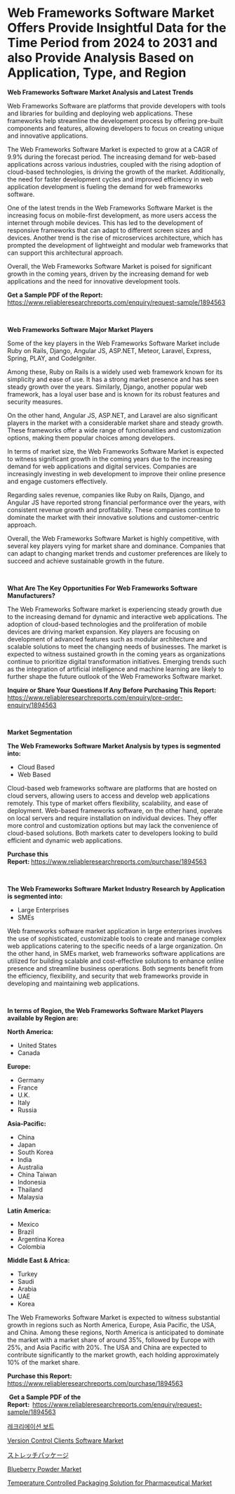 <p><h1>Web Frameworks Software Market Offers Provide Insightful Data for the Time Period from 2024 to 2031 and also Provide Analysis Based on Application, Type, and Region</h1></p><p><strong>Web Frameworks Software Market Analysis and Latest Trends</strong></p>
<p><p>Web Frameworks Software are platforms that provide developers with tools and libraries for building and deploying web applications. These frameworks help streamline the development process by offering pre-built components and features, allowing developers to focus on creating unique and innovative applications.</p><p>The Web Frameworks Software Market is expected to grow at a CAGR of 9.9% during the forecast period. The increasing demand for web-based applications across various industries, coupled with the rising adoption of cloud-based technologies, is driving the growth of the market. Additionally, the need for faster development cycles and improved efficiency in web application development is fueling the demand for web frameworks software.</p><p>One of the latest trends in the Web Frameworks Software Market is the increasing focus on mobile-first development, as more users access the internet through mobile devices. This has led to the development of responsive frameworks that can adapt to different screen sizes and devices. Another trend is the rise of microservices architecture, which has prompted the development of lightweight and modular web frameworks that can support this architectural approach.</p><p>Overall, the Web Frameworks Software Market is poised for significant growth in the coming years, driven by the increasing demand for web applications and the need for innovative development tools.</p></p>
<p><strong>Get a Sample PDF of the Report:&nbsp;</strong> <a href="https://www.reliableresearchreports.com/enquiry/request-sample/1894563">https://www.reliableresearchreports.com/enquiry/request-sample/1894563</a></p>
<p>&nbsp;</p>
<p><strong>Web Frameworks Software Major Market Players</strong></p>
<p><p>Some of the key players in the Web Frameworks Software Market include Ruby on Rails, Django, Angular JS, ASP.NET, Meteor, Laravel, Express, Spring, PLAY, and CodeIgniter. </p><p>Among these, Ruby on Rails is a widely used web framework known for its simplicity and ease of use. It has a strong market presence and has seen steady growth over the years. Similarly, Django, another popular web framework, has a loyal user base and is known for its robust features and security measures.</p><p>On the other hand, Angular JS, ASP.NET, and Laravel are also significant players in the market with a considerable market share and steady growth. These frameworks offer a wide range of functionalities and customization options, making them popular choices among developers.</p><p>In terms of market size, the Web Frameworks Software Market is expected to witness significant growth in the coming years due to the increasing demand for web applications and digital services. Companies are increasingly investing in web development to improve their online presence and engage customers effectively.</p><p>Regarding sales revenue, companies like Ruby on Rails, Django, and Angular JS have reported strong financial performance over the years, with consistent revenue growth and profitability. These companies continue to dominate the market with their innovative solutions and customer-centric approach.</p><p>Overall, the Web Frameworks Software Market is highly competitive, with several key players vying for market share and dominance. Companies that can adapt to changing market trends and customer preferences are likely to succeed and achieve sustainable growth in the future.</p></p>
<p>&nbsp;</p>
<p><strong>What Are The Key Opportunities For Web Frameworks Software Manufacturers?</strong></p>
<p><p>The Web Frameworks Software market is experiencing steady growth due to the increasing demand for dynamic and interactive web applications. The adoption of cloud-based technologies and the proliferation of mobile devices are driving market expansion. Key players are focusing on development of advanced features such as modular architecture and scalable solutions to meet the changing needs of businesses. The market is expected to witness sustained growth in the coming years as organizations continue to prioritize digital transformation initiatives. Emerging trends such as the integration of artificial intelligence and machine learning are likely to further shape the future outlook of the Web Frameworks Software market.</p></p>
<p><strong>Inquire or Share Your Questions If Any Before Purchasing This Report:</strong> <a href="https://www.reliableresearchreports.com/enquiry/pre-order-enquiry/1894563">https://www.reliableresearchreports.com/enquiry/pre-order-enquiry/1894563</a></p>
<p>&nbsp;</p>
<p><strong>Market Segmentation</strong></p>
<p><strong>The Web Frameworks Software Market Analysis by types is segmented into:</strong></p>
<p><ul><li>Cloud Based</li><li>Web Based</li></ul></p>
<p><p>Cloud-based web frameworks software are platforms that are hosted on cloud servers, allowing users to access and develop web applications remotely. This type of market offers flexibility, scalability, and ease of deployment. Web-based frameworks software, on the other hand, operate on local servers and require installation on individual devices. They offer more control and customization options but may lack the convenience of cloud-based solutions. Both markets cater to developers looking to build efficient and dynamic web applications.</p></p>
<p><strong>Purchase this Report:&nbsp;</strong><a href="https://www.reliableresearchreports.com/purchase/1894563">https://www.reliableresearchreports.com/purchase/1894563</a></p>
<p>&nbsp;</p>
<p><strong>The Web Frameworks Software Market Industry Research by Application is segmented into:</strong></p>
<p><ul><li>Large Enterprises</li><li>SMEs</li></ul></p>
<p><p>Web frameworks software market application in large enterprises involves the use of sophisticated, customizable tools to create and manage complex web applications catering to the specific needs of a large organization. On the other hand, in SMEs market, web frameworks software applications are utilized for building scalable and cost-effective solutions to enhance online presence and streamline business operations. Both segments benefit from the efficiency, flexibility, and security that web frameworks provide in developing and maintaining web applications.</p></p>
<p>&nbsp;</p>
<p><strong>In terms of Region, the Web Frameworks Software Market Players available by Region are:</strong></p>
<p>
    <p> <strong> North America: </strong>
        <ul>
            <li>United States</li>
            <li>Canada</li>
        </ul>
        </p> 
    <p> <strong> Europe: </strong>
        <ul>
            <li>Germany</li>
            <li>France</li>
            <li>U.K.</li>
            <li>Italy</li>
            <li>Russia</li>
        </ul>
        </p> 
    <p> <strong> Asia-Pacific: </strong>
        <ul>
            <li>China</li>
            <li>Japan</li>
            <li>South Korea</li>
            <li>India</li>
            <li>Australia</li>
            <li>China Taiwan</li>
            <li>Indonesia</li>
            <li>Thailand</li>
            <li>Malaysia</li>
        </ul>
        </p> 
    <p> <strong> Latin America: </strong>
        <ul>
            <li>Mexico</li>
            <li>Brazil</li>
            <li>Argentina Korea</li>
            <li>Colombia</li>
        </ul>
        </p> 
    <p> <strong> Middle East & Africa: </strong>
        <ul>
            <li>Turkey</li>
            <li>Saudi</li>
            <li>Arabia</li>
            <li>UAE</li>
            <li>Korea</li>
        </ul>
    </p>
    </p>
<p><p>The Web Frameworks Software Market is expected to witness substantial growth in regions such as North America, Europe, Asia Pacific, the USA, and China. Among these regions, North America is anticipated to dominate the market with a market share of around 35%, followed by Europe with 25%, and Asia Pacific with 20%. The USA and China are expected to contribute significantly to the market growth, each holding approximately 10% of the market share.</p></p>
<p><strong>Purchase this Report: </strong><a href="https://www.reliableresearchreports.com/purchase/1894563">https://www.reliableresearchreports.com/purchase/1894563</a></p>
<p>&nbsp;<strong>Get a Sample PDF of the Report:&nbsp;&nbsp;</strong><a href="https://www.reliableresearchreports.com/enquiry/request-sample/1894563">https://www.reliableresearchreports.com/enquiry/request-sample/1894563</a></p>
<p><strong></strong></p>
<p><p><a href="https://medium.com/@sherrillcrooksxa8i18ucf2m/%EB%A0%88%EC%A0%80-%EB%B3%B4%ED%8A%B8-%EC%8B%9C%EC%9E%A5-%EA%B7%9C%EB%AA%A8%EC%99%80-%EC%8B%9C%EC%9E%A5-%EB%8F%99%ED%96%A5-%EC%99%84%EC%A0%84%ED%95%9C-%EC%82%B0%EC%97%85-%EA%B0%9C%EC%9A%94-2024%EB%85%84%EB%B6%80%ED%84%B0-2031%EB%85%84%EA%B9%8C%EC%A7%80-f95d30ee6083">레크리에이션 보트</a></p><p><a href="https://github.com/nicholepatriciadoylenwnrjr0/Market-Research-Report-List-1/blob/main/version-control-clients-software-market.md">Version Control Clients Software Market</a></p><p><a href="https://medium.com/@tariqzafar00/2024%E5%B9%B4%E3%81%8B%E3%82%892031%E5%B9%B4%E3%81%BE%E3%81%A7%E3%81%AE%E6%9C%9F%E9%96%93%E3%81%AB%E4%BA%88%E6%B8%AC%E3%81%95%E3%82%8C%E3%82%8B%E3%82%B9%E3%83%88%E3%83%AC%E3%83%83%E3%83%81%E3%83%91%E3%83%83%E3%82%B1%E3%83%BC%E3%82%B8%E3%83%B3%E3%82%B0%E5%B8%82%E5%A0%B4%E3%81%AE%E5%88%86%E6%9E%90%E3%81%A8%E3%82%B5%E3%82%A4%E3%82%BA%E4%BA%88%E6%B8%AC-dd961ab9deb9">ストレッチパッケージ</a></p><p><a href="https://view.publitas.com/reportprime-1/blueberry-powder-market-furnish-information-about-market-size-market-share-market-dynamics-and-projections-spanning-from-2024-to-2031/">Blueberry Powder Market</a></p><p><a href="https://noble-drawer-34c.notion.site/Temperature-Controlled-Packaging-Solution-for-Pharmaceutical-Market-with-the-goal-of-estimating-the--7b86ececb4c543b0bb6ae3707a3380d8">Temperature Controlled Packaging Solution for Pharmaceutical Market</a></p></p>